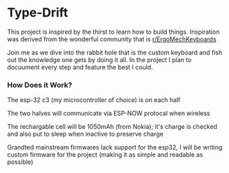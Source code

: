 # Type-Drift

This project is inspired by the thirst to learn how to build things. Inspiration was derived from the wonderful community that is [r/ErgoMechKeyboards](https://www.reddit.com/r/ErgoMechKeyboards/)

Join me as we dive into the rabbit hole that is the custom keyboard and fish out the knowledge one gets by doing it all. In the project I plan to docuument every step and feature the best I could.

  

### How Does it Work?
The esp-32 c3 (my microcontroller of choice) is on each half

The two halves will communicate via ESP-NOW protocal when wireless

The rechargable cell will be 1050mAh (from Nokia); it's charge is checked and also put to sleep when inactive to preserve charge




Grandted mainstream firmwares lack support for the esp32, I will be writing custom firmware for the project (making it as simple and readable as possible)
